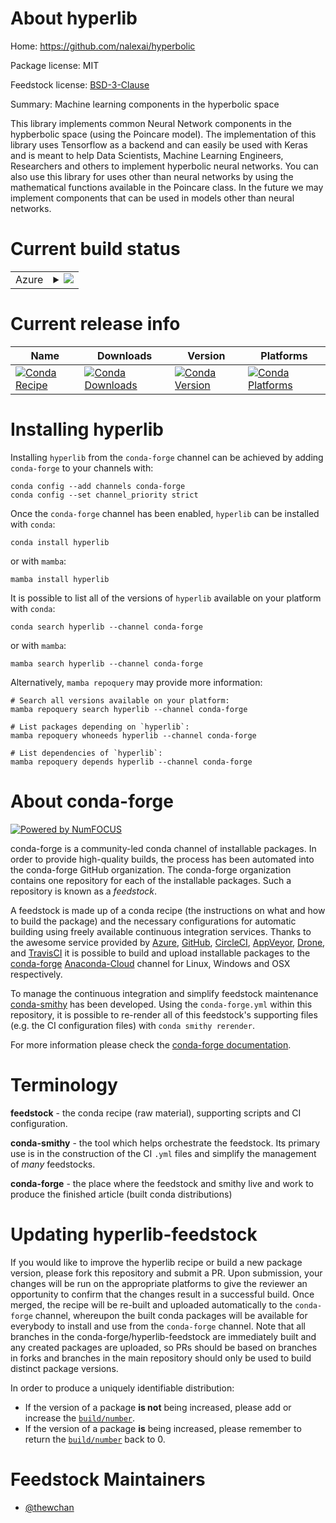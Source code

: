 About hyperlib
==============

Home: https://github.com/nalexai/hyperbolic

Package license: MIT

Feedstock license: [BSD-3-Clause](https://github.com/conda-forge/hyperlib-feedstock/blob/main/LICENSE.txt)

Summary: Machine learning components in the hyperbolic space

This library implements common Neural Network components in the hypberbolic
 space (using the Poincare model). The implementation of this library uses
 Tensorflow as a backend and can easily be used with Keras and is meant to
 help Data Scientists, Machine Learning Engineers, Researchers and others to
 implement hyperbolic neural networks. You can also use this library for
 uses other than neural networks by using the mathematical functions
 available in the Poincare class. In the future we may implement components
 that can be used in models other than neural networks.


Current build status
====================


<table>
    
  <tr>
    <td>Azure</td>
    <td>
      <details>
        <summary>
          <a href="https://dev.azure.com/conda-forge/feedstock-builds/_build/latest?definitionId=13274&branchName=main">
            <img src="https://dev.azure.com/conda-forge/feedstock-builds/_apis/build/status/hyperlib-feedstock?branchName=main">
          </a>
        </summary>
        <table>
          <thead><tr><th>Variant</th><th>Status</th></tr></thead>
          <tbody><tr>
              <td>linux_64_python3.7.____cpython</td>
              <td>
                <a href="https://dev.azure.com/conda-forge/feedstock-builds/_build/latest?definitionId=13274&branchName=main">
                  <img src="https://dev.azure.com/conda-forge/feedstock-builds/_apis/build/status/hyperlib-feedstock?branchName=main&jobName=linux&configuration=linux_64_python3.7.____cpython" alt="variant">
                </a>
              </td>
            </tr><tr>
              <td>linux_64_python3.8.____cpython</td>
              <td>
                <a href="https://dev.azure.com/conda-forge/feedstock-builds/_build/latest?definitionId=13274&branchName=main">
                  <img src="https://dev.azure.com/conda-forge/feedstock-builds/_apis/build/status/hyperlib-feedstock?branchName=main&jobName=linux&configuration=linux_64_python3.8.____cpython" alt="variant">
                </a>
              </td>
            </tr><tr>
              <td>linux_64_python3.9.____cpython</td>
              <td>
                <a href="https://dev.azure.com/conda-forge/feedstock-builds/_build/latest?definitionId=13274&branchName=main">
                  <img src="https://dev.azure.com/conda-forge/feedstock-builds/_apis/build/status/hyperlib-feedstock?branchName=main&jobName=linux&configuration=linux_64_python3.9.____cpython" alt="variant">
                </a>
              </td>
            </tr><tr>
              <td>osx_64_python3.7.____cpython</td>
              <td>
                <a href="https://dev.azure.com/conda-forge/feedstock-builds/_build/latest?definitionId=13274&branchName=main">
                  <img src="https://dev.azure.com/conda-forge/feedstock-builds/_apis/build/status/hyperlib-feedstock?branchName=main&jobName=osx&configuration=osx_64_python3.7.____cpython" alt="variant">
                </a>
              </td>
            </tr><tr>
              <td>osx_64_python3.8.____cpython</td>
              <td>
                <a href="https://dev.azure.com/conda-forge/feedstock-builds/_build/latest?definitionId=13274&branchName=main">
                  <img src="https://dev.azure.com/conda-forge/feedstock-builds/_apis/build/status/hyperlib-feedstock?branchName=main&jobName=osx&configuration=osx_64_python3.8.____cpython" alt="variant">
                </a>
              </td>
            </tr><tr>
              <td>osx_64_python3.9.____cpython</td>
              <td>
                <a href="https://dev.azure.com/conda-forge/feedstock-builds/_build/latest?definitionId=13274&branchName=main">
                  <img src="https://dev.azure.com/conda-forge/feedstock-builds/_apis/build/status/hyperlib-feedstock?branchName=main&jobName=osx&configuration=osx_64_python3.9.____cpython" alt="variant">
                </a>
              </td>
            </tr><tr>
              <td>win_64_python3.7.____cpython</td>
              <td>
                <a href="https://dev.azure.com/conda-forge/feedstock-builds/_build/latest?definitionId=13274&branchName=main">
                  <img src="https://dev.azure.com/conda-forge/feedstock-builds/_apis/build/status/hyperlib-feedstock?branchName=main&jobName=win&configuration=win_64_python3.7.____cpython" alt="variant">
                </a>
              </td>
            </tr><tr>
              <td>win_64_python3.8.____cpython</td>
              <td>
                <a href="https://dev.azure.com/conda-forge/feedstock-builds/_build/latest?definitionId=13274&branchName=main">
                  <img src="https://dev.azure.com/conda-forge/feedstock-builds/_apis/build/status/hyperlib-feedstock?branchName=main&jobName=win&configuration=win_64_python3.8.____cpython" alt="variant">
                </a>
              </td>
            </tr><tr>
              <td>win_64_python3.9.____cpython</td>
              <td>
                <a href="https://dev.azure.com/conda-forge/feedstock-builds/_build/latest?definitionId=13274&branchName=main">
                  <img src="https://dev.azure.com/conda-forge/feedstock-builds/_apis/build/status/hyperlib-feedstock?branchName=main&jobName=win&configuration=win_64_python3.9.____cpython" alt="variant">
                </a>
              </td>
            </tr>
          </tbody>
        </table>
      </details>
    </td>
  </tr>
</table>

Current release info
====================

| Name | Downloads | Version | Platforms |
| --- | --- | --- | --- |
| [![Conda Recipe](https://img.shields.io/badge/recipe-hyperlib-green.svg)](https://anaconda.org/conda-forge/hyperlib) | [![Conda Downloads](https://img.shields.io/conda/dn/conda-forge/hyperlib.svg)](https://anaconda.org/conda-forge/hyperlib) | [![Conda Version](https://img.shields.io/conda/vn/conda-forge/hyperlib.svg)](https://anaconda.org/conda-forge/hyperlib) | [![Conda Platforms](https://img.shields.io/conda/pn/conda-forge/hyperlib.svg)](https://anaconda.org/conda-forge/hyperlib) |

Installing hyperlib
===================

Installing `hyperlib` from the `conda-forge` channel can be achieved by adding `conda-forge` to your channels with:

```
conda config --add channels conda-forge
conda config --set channel_priority strict
```

Once the `conda-forge` channel has been enabled, `hyperlib` can be installed with `conda`:

```
conda install hyperlib
```

or with `mamba`:

```
mamba install hyperlib
```

It is possible to list all of the versions of `hyperlib` available on your platform with `conda`:

```
conda search hyperlib --channel conda-forge
```

or with `mamba`:

```
mamba search hyperlib --channel conda-forge
```

Alternatively, `mamba repoquery` may provide more information:

```
# Search all versions available on your platform:
mamba repoquery search hyperlib --channel conda-forge

# List packages depending on `hyperlib`:
mamba repoquery whoneeds hyperlib --channel conda-forge

# List dependencies of `hyperlib`:
mamba repoquery depends hyperlib --channel conda-forge
```


About conda-forge
=================

[![Powered by
NumFOCUS](https://img.shields.io/badge/powered%20by-NumFOCUS-orange.svg?style=flat&colorA=E1523D&colorB=007D8A)](https://numfocus.org)

conda-forge is a community-led conda channel of installable packages.
In order to provide high-quality builds, the process has been automated into the
conda-forge GitHub organization. The conda-forge organization contains one repository
for each of the installable packages. Such a repository is known as a *feedstock*.

A feedstock is made up of a conda recipe (the instructions on what and how to build
the package) and the necessary configurations for automatic building using freely
available continuous integration services. Thanks to the awesome service provided by
[Azure](https://azure.microsoft.com/en-us/services/devops/), [GitHub](https://github.com/),
[CircleCI](https://circleci.com/), [AppVeyor](https://www.appveyor.com/),
[Drone](https://cloud.drone.io/welcome), and [TravisCI](https://travis-ci.com/)
it is possible to build and upload installable packages to the
[conda-forge](https://anaconda.org/conda-forge) [Anaconda-Cloud](https://anaconda.org/)
channel for Linux, Windows and OSX respectively.

To manage the continuous integration and simplify feedstock maintenance
[conda-smithy](https://github.com/conda-forge/conda-smithy) has been developed.
Using the ``conda-forge.yml`` within this repository, it is possible to re-render all of
this feedstock's supporting files (e.g. the CI configuration files) with ``conda smithy rerender``.

For more information please check the [conda-forge documentation](https://conda-forge.org/docs/).

Terminology
===========

**feedstock** - the conda recipe (raw material), supporting scripts and CI configuration.

**conda-smithy** - the tool which helps orchestrate the feedstock.
                   Its primary use is in the construction of the CI ``.yml`` files
                   and simplify the management of *many* feedstocks.

**conda-forge** - the place where the feedstock and smithy live and work to
                  produce the finished article (built conda distributions)


Updating hyperlib-feedstock
===========================

If you would like to improve the hyperlib recipe or build a new
package version, please fork this repository and submit a PR. Upon submission,
your changes will be run on the appropriate platforms to give the reviewer an
opportunity to confirm that the changes result in a successful build. Once
merged, the recipe will be re-built and uploaded automatically to the
`conda-forge` channel, whereupon the built conda packages will be available for
everybody to install and use from the `conda-forge` channel.
Note that all branches in the conda-forge/hyperlib-feedstock are
immediately built and any created packages are uploaded, so PRs should be based
on branches in forks and branches in the main repository should only be used to
build distinct package versions.

In order to produce a uniquely identifiable distribution:
 * If the version of a package **is not** being increased, please add or increase
   the [``build/number``](https://docs.conda.io/projects/conda-build/en/latest/resources/define-metadata.html#build-number-and-string).
 * If the version of a package **is** being increased, please remember to return
   the [``build/number``](https://docs.conda.io/projects/conda-build/en/latest/resources/define-metadata.html#build-number-and-string)
   back to 0.

Feedstock Maintainers
=====================

* [@thewchan](https://github.com/thewchan/)


